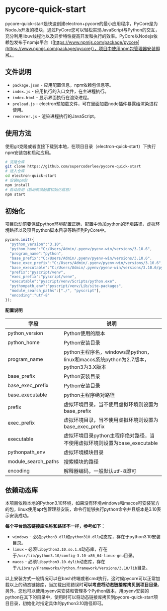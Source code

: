 # pycore-quick-start

pycore-quick-start是快速创建electron+pycore的最小应用程序，PyCore是为NodeJs开发的模块，通过PyCore您可以轻松实现JavaScript与Python的交互，充分利用libuv线程池以及异步特性提高开发和执行的效率。PyCore以Nodejs依赖包发布于npmjs平台（[https://www.npmjs.com/package/pycore](https://www.npmjs.com/package/pycore)），项目中使用npm包管理器安装即可。



## 文件说明

- `package.json` - 应用配置信息，npm依赖包信息等。
- `index.js` - 应用执行的入口文件，在主进程执行。
- `index.html` - 显示界面执行在渲染进程。
- `preload.js` - electron预加载文件，可在里面加载node插件暴露给渲染进程使用。
- `renderer.js` - 渲染进程执行的JavaScript。



## 使用方法

使用git克隆或者直接下载到本地，在项目目录（electron-quick-start）下执行npm安装包和启动应用。

```bash
# 克隆仓库
git clone https://github.com/supercoderlee/pycore-quick-start
# 进入仓库
cd electron-quick-start
# 安装npm包
npm install
# 启动应用（启动前须配置初始化信息）
npm start
```



## 初始化

项目启动前要保证python环境配置正确，配置中添加python的环境路径，虚拟环境路径以及项目python脚本目录等路径到PyCore中。

~~~JavaScript
pycore.init({
  "python_version":"3.10",
  "python_home":"C:/Users/Admin/.pyenv/pyenv-win/versions/3.10.6",
  "program_name":"python",
  "base_prefix":"C:/Users/Admin/.pyenv/pyenv-win/versions/3.10.6",
  "base_exec_prefix":"C:/Users/Admin/.pyenv/pyenv-win/versions/3.10.6",
  "base_executable":"C:/Users/Admin/.pyenv/pyenv-win/versions/3.10.6/python.exe",
  "prefix":"pyscript/venv",
  "exec_prefix":"pyscript/venv",
  "executable":"pyscript/venv/Scripts/python.exe",
  "pythonpath_env":"pyscript/venv/Lib/site-packages",
  "module_search_paths":["./", "pyscript"],
  "encoding":"utf-8"
});
~~~

**配置说明**

| 字段                | 说明                                                         |
| ------------------- | ------------------------------------------------------------ |
| python_version      | Python使用的版本                                             |
| python_home         | Python安装目录                                               |
| program_name        | python主程序名，windows是python，linux和macos系统python为2.7版本，python3为3.X版本 |
| base_prefix         | Python安装目录                                               |
| base_exec_prefix    | Python安装目录                                               |
| base_executable     | python主程序绝对路径                                         |
| prefix              | 虚拟环境目录，当不使用虚拟环境则设置为base_prefix            |
| exec_prefix         | 虚拟环境目录，当不使用虚拟环境则设置为base_exec_prefix       |
| executable          | 虚拟环境目录python主程序绝对路径，当不使用虚拟环境则设置为base_executable |
| pythonpath_env      | 虚拟环境模块目录                                             |
| module_search_paths | 搜索模块的路径                                               |
| encoding            | 解释器编码，一般默认utf-8即可                                |



## 依赖动态库

本项目依赖本地的Python3.10环境，如果没有环境windows和macos可安装官方的包，linux使用apt包管理器安装，命令行能够执行python命令并且版本是3.10表示安装成功。

**每个平台动态链接库名称和路径不一样，参考如下：**

- `windows` - 必须`python3.dll`和`python310.dll`动态库，存在于python3.10安装目录。
- `linux` - 必须`libpython3.10.so.1.0`动态库，存在于`/usr/lib/python3.10/config-3.10-x86_64-linux-gnu`目录。
- `macos` - 必须`libpython3.10.dylib`动态库，存在于`/Library/Frameworks/Python.framework/Versions/3.10/lib`目录。

以上安装方式一般情况可以在bash终端或者cmd执行，这时候pycore可以正常加载以上的动态链接库，当加载出现错误时**可以考虑将动态链接库拷贝到项目目录**。另外，您也可以使用pyenv来安装和管理多个Python版本，用pyenv安装的python在其下的目录中，使用时可以将动态链接库拷贝到pycore-quick-start项目目录，初始化时指定具体的python3.10路径即可。
